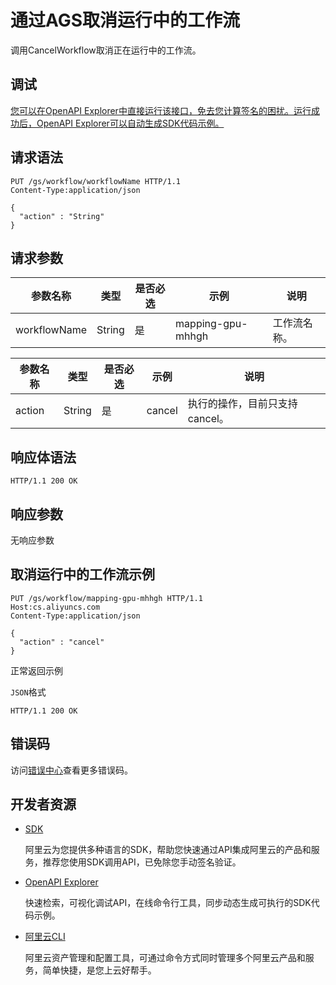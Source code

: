 # 通过AGS取消运行中的工作流

调用CancelWorkflow取消正在运行中的工作流。

## 调试

[您可以在OpenAPI Explorer中直接运行该接口，免去您计算签名的困扰。运行成功后，OpenAPI Explorer可以自动生成SDK代码示例。](https://api.aliyun.com/#product=CS&api=CancelWorkflow&type=ROA&version=2015-12-15)

## 请求语法

```
PUT /gs/workflow/workflowName HTTP/1.1
Content-Type:application/json

{
  "action" : "String"
}
```

## 请求参数

|参数名称|类型|是否必选|示例|说明|
|----|--|----|--|--|
|workflowName|String|是|mapping-gpu-mhhgh|工作流名称。 |

|参数名称|类型|是否必选|示例|说明|
|----|--|----|--|--|
|action|String|是|cancel|执行的操作，目前只支持cancel。 |

## 响应体语法

```
HTTP/1.1 200 OK
```

## 响应参数

无响应参数

## 取消运行中的工作流示例

```
PUT /gs/workflow/mapping-gpu-mhhgh HTTP/1.1
Host:cs.aliyuncs.com
Content-Type:application/json

{
  "action" : "cancel"
}
```

正常返回示例

`JSON`格式

```
HTTP/1.1 200 OK
```

## 错误码

访问[错误中心](https://error-center.aliyun.com/status/product/CS)查看更多错误码。

## 开发者资源

-   [SDK](https://next.api.aliyun.com/api-tools/sdk/CS?version=2015-12-15&)

    阿里云为您提供多种语言的SDK，帮助您快速通过API集成阿里云的产品和服务，推荐您使用SDK调用API，已免除您手动签名验证。

-   [OpenAPI Explorer](https://next.api.aliyun.com/api/CS/2015-12-15/CancelWorkflow)

    快速检索，可视化调试API，在线命令行工具，同步动态生成可执行的SDK代码示例。

-   [阿里云CLI](https://github.com/aliyun/aliyun-cli)

    阿里云资产管理和配置工具，可通过命令方式同时管理多个阿里云产品和服务，简单快捷，是您上云好帮手。


